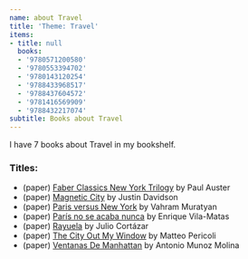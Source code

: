 ```yaml
---
name: about Travel
title: 'Theme: Travel'
items:
- title: null
  books:
  - '9780571200580'
  - '9780553394702'
  - '9780143120254'
  - '9788433968517'
  - '9788437604572'
  - '9781416569909'
  - '9788432217074'
subtitle: Books about Travel
---
```

I have 7 books about Travel in my bookshelf.

### Titles:
- (paper) [Faber Classics New York Trilogy](/books/info/9780571200580) by Paul Auster
- (paper) [Magnetic City](/books/info/9780553394702) by Justin Davidson
- (paper) [Paris versus New York](/books/info/9780143120254) by Vahram Muratyan
- (paper) [París no se acaba nunca](/books/info/9788433968517) by Enrique Vila-Matas
- (paper) [Rayuela](/books/info/9788437604572) by Julio Cortázar
- (paper) [The City Out My Window](/books/info/9781416569909) by Matteo Pericoli
- (paper) [Ventanas De Manhattan](/books/info/9788432217074) by Antonio Munoz Molina
